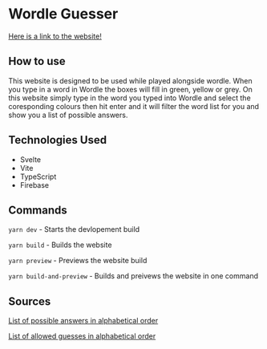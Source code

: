 # Wordle Guesser

[Here is a link to the website!](https://wordle-gusser.web.app/)

## How to use

This website is designed to be used while played alongside wordle. When you type in a word in Wordle the boxes will fill in green, yellow or grey. On this website simply type in the word you typed into Wordle and select the coresponding colours then hit enter and it will filter the word list for you and show you a list of possible answers.

## Technologies Used

- Svelte
- Vite
- TypeScript
- Firebase

## Commands

`yarn dev` - Starts the devlopement build

`yarn build` - Builds the website

`yarn preview` - Previews the website build

`yarn build-and-preview` - Builds and preivews the website in one command

## Sources

[List of possible answers in alphabetical order](https://gist.github.com/cfreshman/a7b776506c73284511034e63af1017ee)

[List of allowed guesses in alphabetical order](https://gist.github.com/cfreshman/40608e78e83eb4e1d60b285eb7e9732f)
